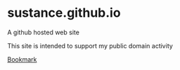 # sustance.github.io
A github hosted web site

This site is intended to support my public domain activity

<a href="bookmark.html"> Bookmark</a>
